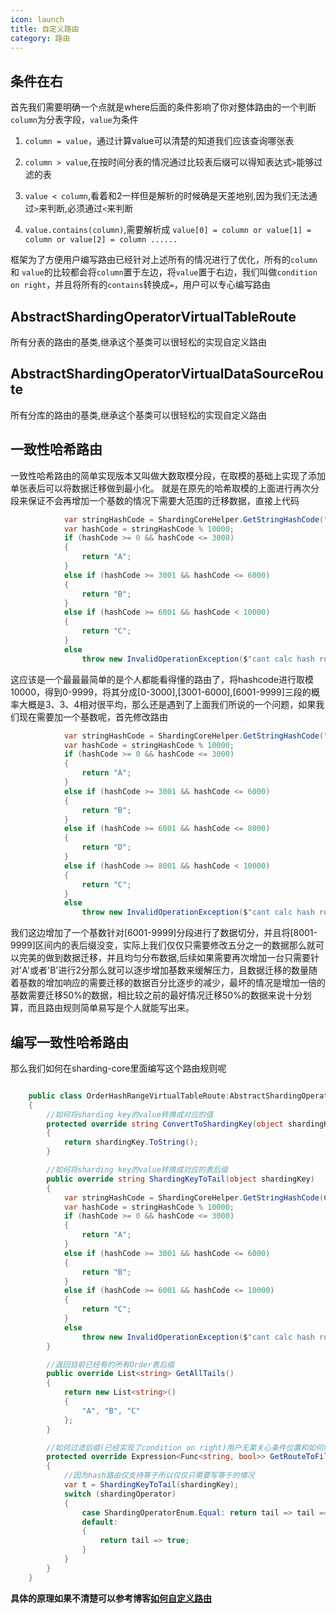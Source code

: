 ```yaml
---
icon: launch
title: 自定义路由
category: 路由
---
```


## 条件在右
首先我们需要明确一个点就是where后面的条件影响了你对整体路由的一个判断`column`为分表字段，`value`为条件

1. `column = value`，通过计算value可以清楚的知道我们应该查询哪张表

2. `column > value`,在按时间分表的情况通过比较表后缀可以得知表达式`>`能够过滤的表

3. `value < column`,看着和2一样但是解析的时候确是天差地别,因为我们无法通过`>`来判断,必须通过`<`来判断

4. `value.contains(column)`,需要解析成 `value[0] = column or value[1] = column or value[2] = column ......`

框架为了方便用户编写路由已经针对上述所有的情况进行了优化，所有的`column` 和 `value`的比较都会将`column`置于左边，将`value`置于右边，我们叫做`condition on right`，并且将所有的`contains`转换成`=`，用户可以专心编写路由

## AbstractShardingOperatorVirtualTableRoute
所有分表的路由的基类,继承这个基类可以很轻松的实现自定义路由

## AbstractShardingOperatorVirtualDataSourceRoute
所有分库的路由的基类,继承这个基类可以很轻松的实现自定义路由

## 一致性哈希路由

一致性哈希路由的简单实现版本又叫做大数取模分段，在取模的基础上实现了添加单张表后可以将数据迁移做到最小化。
就是在原先的哈希取模的上面进行再次分段来保证不会再增加一个基数的情况下需要大范围的迁移数据，直接上代码


```csharp
            var stringHashCode = ShardingCoreHelper.GetStringHashCode("123");
            var hashCode = stringHashCode % 10000;
            if (hashCode >= 0 && hashCode <= 3000)
            {
                return "A";
            }
            else if (hashCode >= 3001 && hashCode <= 6000)
            {
                return "B";
            }
            else if (hashCode >= 6001 && hashCode < 10000)
            {
                return "C";
            }
            else
                throw new InvalidOperationException($"cant calc hash route hash code:[{stringHashCode}]");
```

这应该是一个最最最简单的是个人都能看得懂的路由了，将hashcode进行取模10000，得到0-9999，将其分成[0-3000],[3001-6000],[6001-9999]三段的概率大概是3、3、4相对很平均，那么还是遇到了上面我们所说的一个问题，如果我们现在需要加一个基数呢，首先修改路由

```csharp
            var stringHashCode = ShardingCoreHelper.GetStringHashCode("123");
            var hashCode = stringHashCode % 10000;
            if (hashCode >= 0 && hashCode <= 3000)
            {
                return "A";
            }
            else if (hashCode >= 3001 && hashCode <= 6000)
            {
                return "B";
            }
            else if (hashCode >= 6001 && hashCode <= 8000)
            {
                return "D";
            }
            else if (hashCode >= 8001 && hashCode < 10000)
            {
                return "C";
            }
            else
                throw new InvalidOperationException($"cant calc hash route hash code:[{stringHashCode}]");
```
我们这边增加了一个基数针对[6001-9999]分段进行了数据切分，并且将[8001-9999]区间内的表后缀没变，实际上我们仅仅只需要修改五分之一的数据那么就可以完美的做到数据迁移，并且均匀分布数据,后续如果需要再次增加一台只需要针对'A'或者'B'进行2分那么就可以逐步增加基数来缓解压力，且数据迁移的数量随着基数的增加响应的需要迁移的数据百分比逐步的减少，最坏的情况是增加一倍的基数需要迁移50%的数据，相比较之前的最好情况迁移50%的数据来说十分划算，而且路由规则简单易写是个人就能写出来。

## 编写一致性哈希路由


那么我们如何在sharding-core里面编写这个路由规则呢
```csharp

    public class OrderHashRangeVirtualTableRoute:AbstractShardingOperatorVirtualTableRoute<Order,string>
    {
        //如何将sharding key的value转换成对应的值
        protected override string ConvertToShardingKey(object shardingKey)
        {
            return shardingKey.ToString();
        }

        //如何将sharding key的value转换成对应的表后缀
        public override string ShardingKeyToTail(object shardingKey)
        {
            var stringHashCode = ShardingCoreHelper.GetStringHashCode(ConvertToShardingKey(shardingKey));
            var hashCode = stringHashCode % 10000;
            if (hashCode >= 0 && hashCode <= 3000)
            {
                return "A";
            }
            else if (hashCode >= 3001 && hashCode <= 6000)
            {
                return "B";
            }
            else if (hashCode >= 6001 && hashCode <= 10000)
            {
                return "C";
            }
            else
                throw new InvalidOperationException($"cant calc hash route hash code:[{stringHashCode}]");
        }

        //返回目前已经有的所有Order表后缀
        public override List<string> GetAllTails()
        {
            return new List<string>()
            {
                "A", "B", "C"
            };
        }

        //如何过滤后缀(已经实现了condition on right)用户无需关心条件位置和如何解析条件逻辑判断，也不需要用户考虑and 还是or
        protected override Expression<Func<string, bool>> GetRouteToFilter(string shardingKey, ShardingOperatorEnum shardingOperator)
        {
            //因为hash路由仅支持等于所以仅仅只需要写等于的情况
            var t = ShardingKeyToTail(shardingKey);
            switch (shardingOperator)
            {
                case ShardingOperatorEnum.Equal: return tail => tail == t;
                default:
                {
                    return tail => true;
                }
            }
        }
    }
```

**具体的原理如果不清楚可以参考博客[如何自定义路由](https://www.cnblogs.com/xuejiaming/p/15383899.html)**
